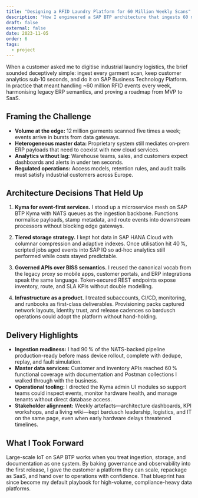 ```yaml
---
title: "Designing a RFID Laundry Platform for 60 Million Weekly Scans"
description: "How I engineered a SAP BTP architecture that ingests 60 million RFID events per week while staying fast, governable, and ready for SaaS expansion."
draft: false
external: false
date: 2023-11-05
order: 6
tags:
  - project
---
```


When a customer asked me to digitise industrial laundry logistics, the brief sounded deceptively simple: ingest every garment scan, keep customer analytics sub‑10 seconds, and do it on SAP Business Technology Platform. In practice that meant handling ~60 million RFID events every week, harmonising legacy ERP semantics, and proving a roadmap from MVP to SaaS.

## Framing the Challenge

- **Volume at the edge:** 12 million garments scanned five times a week; events arrive in bursts from data gateways.
- **Heterogeneous master data:** Proprietary system still mediates on‑prem ERP payloads that need to coexist with new cloud services.
- **Analytics without lag:** Warehouse teams, sales, and customers expect dashboards and alerts in under ten seconds.
- **Regulated operations:** Access models, retention rules, and audit trails must satisfy industrial customers across Europe.

## Architecture Decisions That Held Up

1. **Kyma for event-first services.** I stood up a microservice mesh on SAP BTP Kyma with NATS queues as the ingestion backbone. Functions normalise payloads, stamp metadata, and route events into downstream processors without blocking edge gateways.

2. **Tiered storage strategy.** I kept hot data in SAP HANA Cloud with columnar compression and adaptive indexes. Once utilisation hit 40 %, scripted jobs aged events into SAP IQ so ad‑hoc analytics still performed while costs stayed predictable.

3. **Governed APIs over BISS semantics.** I reused the canonical vocab from the legacy proxy so mobile apps, customer portals, and ERP integrations speak the same language. Token‑secured REST endpoints expose inventory, route, and SLA KPIs without double modelling.

4. **Infrastructure as a product.** I treated subaccounts, CI/CD, monitoring, and runbooks as first-class deliverables. Provisioning packs captured network layouts, identity trust, and release cadences so bardusch operations could adopt the platform without hand-holding.

## Delivery Highlights

- **Ingestion readiness:** I had 90 % of the NATS-backed pipeline production-ready before mass device rollout, complete with dedupe, replay, and fault simulation.
- **Master data services:** Customer and inventory APIs reached 60 % functional coverage with documentation and Postman collections I walked through with the business.
- **Operational tooling:** I directed the Kyma admin UI modules so support teams could inspect events, monitor hardware health, and manage tenants without direct database access.
- **Stakeholder alignment:** Weekly artefacts—architecture dashboards, KPI workshops, and a living wiki—kept bardusch leadership, logistics, and IT on the same page, even when early hardware delays threatened timelines.

## What I Took Forward

Large-scale IoT on SAP BTP works when you treat ingestion, storage, and documentation as one system. By baking governance and observability into the first release, I gave the customer a platform they can scale, repackage as SaaS, and hand over to operations with confidence. That blueprint has since become my default playbook for high-volume, compliance-heavy data platforms.
